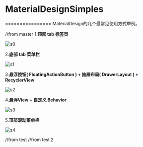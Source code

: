# MaterialDesignSimples  
================
MaterialDesign的几个最常见使用方式举例。

//from master
1.**顶部 tab 标签页**  

![s0](./screenshot/s0.png)  

2.**底部 tab 菜单栏**  

![s1](./screenshot/s1.png)  

3.**悬浮按钮( FloatingActionButton ) + 抽屉布局( DrawerLayout ) + RecyclerView**  

![s2](./screenshot/s2.png)  

4.**悬浮View + 自定义 Behavior**  

![s3](./screenshot/s3.png)  

5.**顶部滚动菜单栏**  

![s4](./screenshot/s4.png)

//from test
//from test 2
